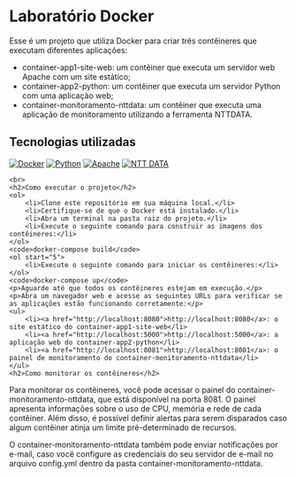 <!DOCTYPE html>
<html>
<head>
	<meta charset="UTF-8">
</head>
<body>
	<h1>Laboratório Docker</h1>
	<p>Esse é um projeto que utiliza Docker para criar três contêineres que executam diferentes aplicações:</p>
	<ul>
		<li>container-app1-site-web: um contêiner que executa um servidor web Apache com um site estático;</li>
		<li>container-app2-python: um contêiner que executa um servidor Python com uma aplicação web;</li>
		<li>container-monitoramento-nttdata: um contêiner que executa uma aplicação de monitoramento utilizando a ferramenta NTTDATA.</li>
	</ul>
	
<h2>Tecnologias utilizadas</h2>
<div>
  <a href="https://www.docker.com"><img src="https://img.icons8.com/color/48/000000/docker.png" alt="Docker" title="Docker" /></a>
  <a href="https://www.python.org"><img src="https://img.icons8.com/color/48/000000/python.png" alt="Python" title="Python" /></a>
  <a href="https://httpd.apache.org"><img src="https://img.icons8.com/color/48/000000/apache.png" alt="Apache" title="Apache" /></a>
  <a href="https://www.nttdata.com/global/en/"><img src="https://img.icons8.com/color/48/000000/ntt.png" alt="NTT DATA" title="NTT DATA" /></a>
	<br>
</div>

	<br>
	<h2>Como executar o projeto</h2>
	<ol>
		<li>Clone este repositório em sua máquina local.</li>
		<li>Certifique-se de que o Docker está instalado.</li>
		<li>Abra um terminal na pasta raiz do projeto.</li>
		<li>Execute o seguinte comando para construir as imagens dos contêineres:</li>
	</ol>
	<code>docker-compose build</code>
	<ol start="5">
		<li>Execute o seguinte comando para iniciar os contêineres:</li>
	</ol>
	<code>docker-compose up</code>
	<p>Aguarde até que todos os contêineres estejam em execução.</p>
	<p>Abra um navegador web e acesse as seguintes URLs para verificar se as aplicações estão funcionando corretamente:</p>
	<ul>
		<li><a href="http://localhost:8080">http://localhost:8080</a>: o site estático do container-app1-site-web</li>
		<li><a href="http://localhost:5000">http://localhost:5000</a>: a aplicação web do container-app2-python</li>
		<li><a href="http://localhost:8081">http://localhost:8081</a>: o painel de monitoramento do container-monitoramento-nttdata</li>
	</ul>
	<h2>Como monitorar os contêineres</h2>

<p>Para monitorar os contêineres, você pode acessar o painel do container-monitoramento-nttdata, que está disponível na porta 8081. O painel apresenta informações sobre o uso de CPU, memória e rede de cada contêiner. Além disso, é possível definir alertas para serem disparados caso algum contêiner atinja um limite pré-determinado de recursos.</p>
	
<p>O container-monitoramento-nttdata também pode enviar notificações por e-mail, caso você configure as credenciais do seu servidor de e-mail no arquivo config.yml dentro da pasta container-monitoramento-nttdata.<p>

</body>
</html>
